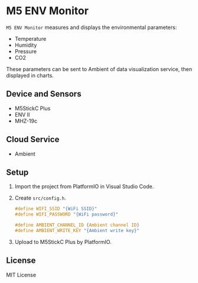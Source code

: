 # M5 ENV Monitor

`M5 ENV Monitor` measures and displays the environmental parameters:

- Temperature
- Humidity
- Pressure
- CO2

These parameters can be sent to Ambient of data visualization service, then displayed in charts.

## Device and Sensors

- M5StickC Plus
- ENV II
- MHZ-19c

## Cloud Service

- Ambient

## Setup

1. Import the project from PlatformIO in Visual Studio Code.

2. Create `src/config.h`.

    ```cpp:src/config.h
    #define WIFI_SSID "{WiFi SSID}"
    #define WIFI_PASSWORD "{WiFi password}"

    #define AMBIENT_CHANNEL_ID {Ambient channel ID}
    #define AMBIENT_WRITE_KEY "{Ambient write key}"
    ```

3. Upload to M5StickC Plus by PlatformIO.

## License

MIT License
